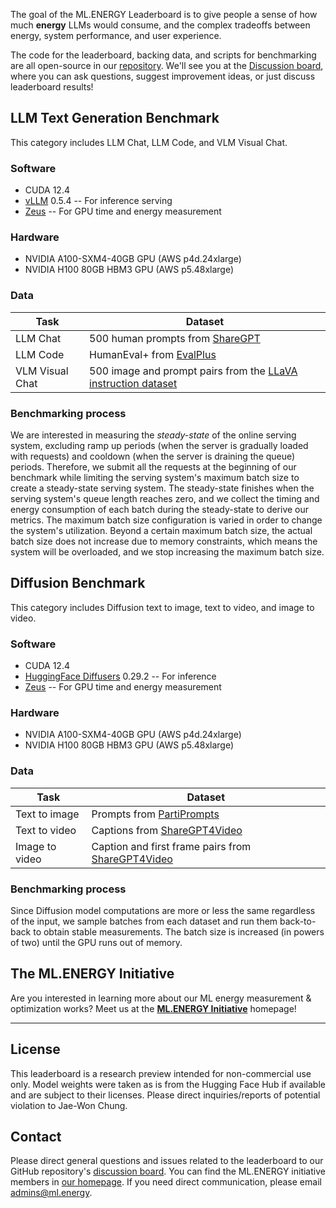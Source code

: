 The goal of the ML.ENERGY Leaderboard is to give people a sense of how much **energy** LLMs would consume, and the complex tradeoffs between energy, system performance, and user experience.

The code for the leaderboard, backing data, and scripts for benchmarking are all open-source in our [repository](https://github.com/ml-energy/leaderboard).
We'll see you at the [Discussion board](https://github.com/ml-energy/leaderboard/discussions), where you can ask questions, suggest improvement ideas, or just discuss leaderboard results!

## LLM Text Generation Benchmark

This category includes LLM Chat, LLM Code, and VLM Visual Chat.

### Software
- CUDA 12.4
- [vLLM](https://github.com/vllm-project/vllm) 0.5.4 -- For inference serving
- [Zeus](https://ml.energy/zeus) -- For GPU time and energy measurement

### Hardware
- NVIDIA A100-SXM4-40GB GPU (AWS p4d.24xlarge)
- NVIDIA H100 80GB HBM3 GPU (AWS p5.48xlarge)

### Data

| Task | Dataset |
| -------------- | --------------- |
| LLM Chat | 500 human prompts from [ShareGPT](https://huggingface.co/datasets/anon8231489123/ShareGPT_Vicuna_unfiltered) |
| LLM Code | HumanEval+ from [EvalPlus](https://github.com/evalplus/evalplus) |
| VLM Visual Chat | 500 image and prompt pairs from the [LLaVA instruction dataset](https://huggingface.co/datasets/liuhaotian/LLaVA-Instruct-150K) |

### Benchmarking process

We are interested in measuring the *steady-state* of the online serving system, excluding ramp up periods (when the server is gradually loaded with requests) and cooldown (when the server is draining the queue) periods.
Therefore, we submit all the requests at the beginning of our benchmark while limiting the serving system's maximum batch size to create a steady-state serving system.
The steady-state finishes when the serving system's queue length reaches zero, and we collect the timing and energy consumption of each batch during the steady-state to derive our metrics.
The maximum batch size configuration is varied in order to change the system's utilization.
Beyond a certain maximum batch size, the actual batch size does not increase due to memory constraints, which means the system will be overloaded, and we stop increasing the maximum batch size.

## Diffusion Benchmark

This category includes Diffusion text to image, text to video, and image to video.

### Software
- CUDA 12.4
- [HuggingFace Diffusers](https://github.com/huggingface/diffusers) 0.29.2 -- For inference
- [Zeus](https://ml.energy/zeus) -- For GPU time and energy measurement

### Hardware
- NVIDIA A100-SXM4-40GB GPU (AWS p4d.24xlarge)
- NVIDIA H100 80GB HBM3 GPU (AWS p5.48xlarge)

### Data

| Task | Dataset |
| -------------- | --------------- |
| Text to image | Prompts from [PartiPrompts](https://huggingface.co/datasets/nateraw/parti-prompts) |
| Text to video | Captions from [ShareGPT4Video](https://huggingface.co/datasets/ShareGPT4Video/ShareGPT4Video) |
| Image to video | Caption and first frame pairs from [ShareGPT4Video](https://huggingface.co/datasets/ShareGPT4Video/ShareGPT4Video) |

### Benchmarking process

Since Diffusion model computations are more or less the same regardless of the input, we sample batches from each dataset and run them back-to-back to obtain stable measurements.
The batch size is increased (in powers of two) until the GPU runs out of memory.

## The ML.ENERGY Initiative

Are you interested in learning more about our ML energy measurement & optimization works?
Meet us at the [**ML.ENERGY Initiative**](https://ml.energy) homepage!

---

## License

This leaderboard is a research preview intended for non-commercial use only.
Model weights were taken as is from the Hugging Face Hub if available and are subject to their licenses.
Please direct inquiries/reports of potential violation to Jae-Won Chung.

## Contact

Please direct general questions and issues related to the leaderboard to our GitHub repository's [discussion board](https://github.com/ml-energy/leaderboard/discussions).
You can find the ML.ENERGY initiative members in [our homepage](https://ml.energy#members).
If you need direct communication, please email admins@ml.energy.

